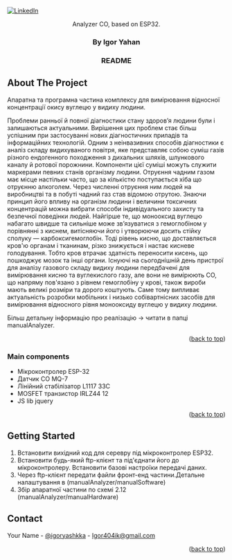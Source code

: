 
   [![LinkedIn][linkedin-shield]][linkedin-url]




  <p align="center">
   Analyzer CO, based on ESP32.

 <h3 align="center">By Igor Yahan</h3>
 <h3 align="center">README</h3>
</div>







<!-- ABOUT THE PROJECT -->
## About The Project

Aпаратна та програмна частина комплексу для вимірювання відносної концентрації окису вуглецю у видиху людини.

Проблеми ранньої й повної діагностики стану здоров’я людини були і залишаються актуальними. Вирішення цих проблем стає більш успішним при застосуванні нових діагностичних приладів та інформаційних технологій. Одним з неінвазивних способів діагностики є аналіз складу видихуваного повітря, яке представляє собою суміш газів різного ендогенного походження з дихальних шляхів, шлункового каналу й ротової порожнини. Компоненти цієї суміші можуть служити маркерами певних станів організму людини.
Отруєння чадним газом має місце настільки часто, що за кількістю поступається хіба що отруєнню алкоголем. Через численні отруєння ним людей на виробництві та в побуті чадний газ став відомою отрутою. Знаючи принцип його впливу на організм людини і величини токсичних концентрацій можна вибрати способи індивідуального захисту та безпечної поведінки людей. Найгірше те, що монооксид вуглецю набагато швидше та сильніше може зв’язуватися з гемоглобіном у порівнянні з киснем, витісняючи його і утворюючи досить стійку сполуку — карбоксигемоглобін. Тоді рівень кисню, що доставляється кров'ю органам і тканинам, різко знижується і настає кисневе голодування. Тобто кров втрачає здатність переносити кисень, що пошкоджує мозок та інші органи. 
Існуючі на сьогоднішній день пристрої для аналізу газового складу видиху людини передбачені для вимірювання кисню та вуглекислого газу, але вони не вимірюють СО, що напряму пов'язано з рівнем гемоглобіну у крові, також вироби мають великі розміри та дорого коштують. 
Саме тому випливає актуальність розробки мобільних і низько собівартнісних засобів для вимірювання відносного рівня монооксиду вуглецю у видиху людини. 


Більш детальну інформацію про реалізацію -> читати в папці manualAnalyzer.

<p align="right">(<a href="#readme-top">back to top</a>)</p>



### Main components 

 - Мікроконтролер ESP-32
 - Датчик СО MQ-7
 - Лінійний стабілізатор L1117 33C
 - MOSFET транзистор IRLZ44	12
 - JS lib jquery


<p align="right">(<a href="#readme-top">back to top</a>)</p>



<!-- GETTING STARTED -->
## Getting Started

1) Встановити вихідний код для серевру під мікроконтролер ESP32.
2) Встановити будь-який ftp-клієнт та під'єднати його до мікроконтролеру. Встановити базові настроїки передачі даних.
3) Через ftp-клієнт передати файли фронт-енд частини.Детальне налаштування в (manualAnalyzer/manualSoftware)
4) Збір апаратної частини по схемі 2.12 (manualAnalyzer/manualHardware)


<!-- CONTACT -->
## Contact

Your Name - [@igoryashkka](https://twitter.com/igoryashkka) - Igor404ik@gmail.com



<p align="right">(<a href="#readme-top">back to top</a>)</p>




<!-- MARKDOWN LINKS & IMAGES -->
<!-- https://www.markdownguide.org/basic-syntax/#reference-style-links -->
[issues-shield]: https://img.shields.io/github/issues/othneildrew/Best-README-Template.svg?style=for-the-badge
[issues-url]: https://github.com/othneildrew/Best-README-Template/issues
[license-shield]: https://img.shields.io/github/license/othneildrew/Best-README-Template.svg?style=for-the-badge
[license-url]: https://github.com/othneildrew/Best-README-Template/blob/master/LICENSE.txt
[linkedin-shield]: https://img.shields.io/badge/-LinkedIn-black.svg?style=for-the-badge&logo=linkedin&colorB=555
[linkedin-url]: https://www.linkedin.com/in/igor-yashan-132939210/


